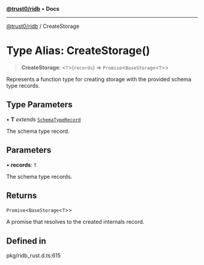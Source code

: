 [**@trust0/ridb**](../README.md) • **Docs**

***

[@trust0/ridb](../README.md) / CreateStorage

# Type Alias: CreateStorage()

> **CreateStorage**: \<`T`\>(`records`) => `Promise`\<`BaseStorage`\<`T`\>\>

Represents a function type for creating storage with the provided schema type records.

## Type Parameters

• **T** *extends* [`SchemaTypeRecord`](SchemaTypeRecord.md)

The schema type record.

## Parameters

• **records**: `T`

The schema type records.

## Returns

`Promise`\<`BaseStorage`\<`T`\>\>

A promise that resolves to the created internals record.

## Defined in

pkg/ridb\_rust.d.ts:615
